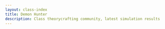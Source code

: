 ```yaml
---
layout: class-index
title: Demon Hunter
description: Class theorycrafting community, latest simulation results and resources -based on SimulationCraft- for World of Warcraft.
---
```

